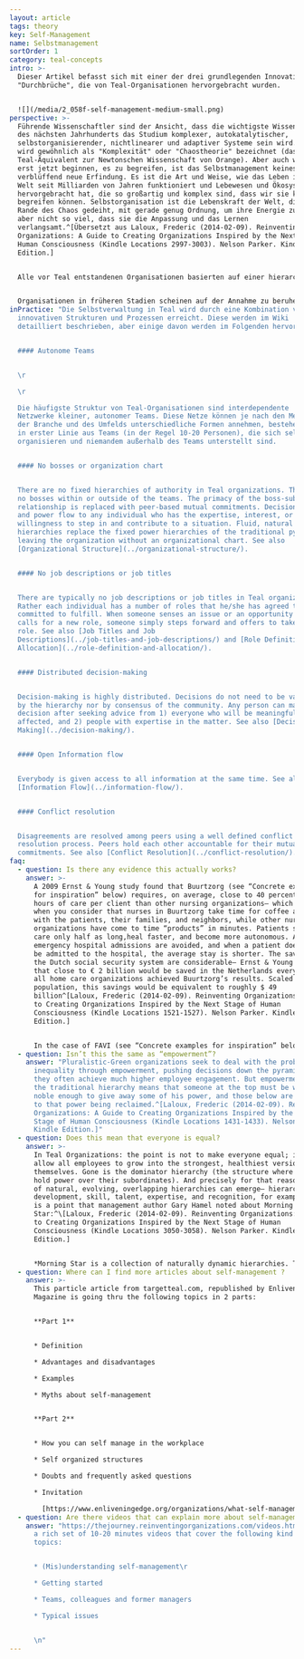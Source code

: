 ```yaml
---
layout: article
tags: theory
key: Self-Management
name: Selbstmanagement
sortOrder: 1
category: teal-concepts
intro: >-
  Dieser Artikel befasst sich mit einer der drei grundlegenden Innovationen oder
  "Durchbrüche", die von Teal-Organisationen hervorgebracht wurden.


  ![](/media/2_058f-self-management-medium-small.png)
perspective: >-
  Führende Wissenschaftler sind der Ansicht, dass die wichtigste Wissenschaft
  des nächsten Jahrhunderts das Studium komplexer, autokatalytischer,
  selbstorganisierender, nichtlinearer und adaptiver Systeme sein wird. Dies
  wird gewöhnlich als "Komplexität" oder "Chaostheorie" bezeichnet (das
  Teal-Äquivalent zur Newtonschen Wissenschaft von Orange). Aber auch wenn wir
  erst jetzt beginnen, es zu begreifen, ist das Selbstmanagement keineswegs eine
  verblüffend neue Erfindung. Es ist die Art und Weise, wie das Leben in der
  Welt seit Milliarden von Jahren funktioniert und Lebewesen und Ökosysteme
  hervorgebracht hat, die so großartig und komplex sind, dass wir sie kaum
  begreifen können. Selbstorganisation ist die Lebenskraft der Welt, die am
  Rande des Chaos gedeiht, mit gerade genug Ordnung, um ihre Energie zu bündeln,
  aber nicht so viel, dass sie die Anpassung und das Lernen
  verlangsamt.^[Übersetzt aus Laloux, Frederic (2014-02-09). Reinventing
  Organizations: A Guide to Creating Organizations Inspired by the Next Stage of
  Human Consciousness (Kindle Locations 2997-3003). Nelson Parker. Kindle
  Edition.]


  Alle vor Teal entstandenen Organisationen basierten auf einer hierarchischen Machtstruktur, in der bestimmte Personen Autorität über andere ausübten. Die Konzentration von Macht und Entscheidungsfindung an der Spitze, die die Kollegen in Mächtige und Ohnmächtige trennt, bringt Probleme mit sich, die Organisationen schon seit Menschengedenken plagen. Macht wird in Organisationen als ein knappes Gut angesehen, um das es sich zu kämpfen lohnt. Diese Situation bringt unweigerlich die Schattenseiten der menschlichen Natur zum Vorschein: persönlicher Ehrgeiz, Politik, Misstrauen, Angst und Gier. An der Basis von Organisationen ruft sie oft die Zwillingsbrüder der Machtlosigkeit hervor: Resignation und Verbitterung. Der weit verbreitete Mangel an Motivation, den wir in vielen Unternehmen beobachten, ist eine verheerende Nebenwirkung der ungleichen Machtverteilung. Für einige wenige glückliche Menschen ist die Arbeit ein Ort der freudigen Selbstverwirklichung, ein Ort der Kameradschaft mit Kolleginnen in Verfolgung eines sinnvollen Ziels. Für viel zu viele ist es einfach nur Plackerei, ein paar Stunden des Lebens, die sie jeden Tag im Austausch für einen Gehaltsscheck "vermieten". Die Geschichte der globalen Arbeitnehmerschaft ist eine traurige Geschichte von verschwendetem Talent und Energie.^[Übersetzt aus Laloux, Frederic (2014-02-09). Reinventing Organizations: A Guide to Creating Organizations Inspired by the Next Stage of Human Consciousness (Kindle Locations 1416-1423). Nelson Parker. Kindle Edition.] ^[In einer 2012 von Tower Watson, einem Personalberatungsunternehmen, durchgeführten Umfrage wurden 32.000 Beschäftigte in Unternehmen in 29 Ländern befragt, um das Engagement der Mitarbeiter zu messen (sowie die Schlüsselfaktoren, die zum Engagement beitragen, wie das Vertrauen in die Unternehmensleitung und das wahrgenommene Interesse der Unternehmensleitung am Wohlergehen der Mitarbeiter). Die übergreifende Schlussfolgerung: Nur etwa ein Drittel der Menschen ist bei ihrer Arbeit engagiert (35 Prozent). Viel mehr Menschen sind "distanziert" oder aktiv "unengagiert" (43 Prozent). Die restlichen 22 Prozent fühlen sich "nicht unterstützt".] ^[Eine ausführliche Diskussion darüber, was den modernen Arbeitnehmer motiviert, finden Sie unter Drive: The Surprising Truth About What Motivates Us by Daniel Pink, Riverhead Hardcover, 2009.]


  Organisationen in früheren Stadien scheinen auf der Annahme zu beruhen, dass man den Mitarbeitern nicht zutrauen kann, ohne Aufsicht im besten Interesse der Organisation zu handeln. Teal-Organisationen sind auf einem Fundament gegenseitigen Vertrauens aufgebaut. Arbeiter und Angestellte werden als vernünftige Menschen angesehen, die gute Arbeit leisten wollen und denen man vertrauen kann, dass sie das Richtige tun. Unter dieser Prämisse sind nur sehr wenige Regeln und Kontrollmechanismen erforderlich. Und die Mitarbeiter sind motiviert, außergewöhnliche Dinge zu leisten.
inPractice: "Die Selbstverwaltung in Teal wird durch eine Kombination von
  innovativen Strukturen und Prozessen erreicht. Diese werden im Wiki
  detailliert beschrieben, aber einige davon werden im Folgenden hervorgehoben:


  #### Autonome Teams


  \r

  \r

  Die häufigste Struktur von Teal-Organisationen sind interdependente
  Netzwerke kleiner, autonomer Teams. Diese Netze können je nach den Merkmalen
  der Branche und des Umfelds unterschiedliche Formen annehmen, bestehen jedoch
  in erster Linie aus Teams (in der Regel 10-20 Personen), die sich selbst
  organisieren und niemandem außerhalb des Teams unterstellt sind.


  #### No bosses or organization chart


  There are no fixed hierarchies of authority in Teal organizations. There are
  no bosses within or outside of the teams. The primacy of the boss-subordinate
  relationship is replaced with peer-based mutual commitments. Decision rights
  and power flow to any individual who has the expertise, interest, or
  willingness to step in and contribute to a situation. Fluid, natural
  hierarchies replace the fixed power hierarchies of the traditional pyramid -
  leaving the organization without an organizational chart. See also
  [Organizational Structure](../organizational-structure/).


  #### No job descriptions or job titles


  There are typically no job descriptions or job titles in Teal organizations.
  Rather each individual has a number of roles that he/she has agreed to and
  committed to fulfill. When someone senses an issue or an opportunity that
  calls for a new role, someone simply steps forward and offers to take on that
  role. See also [Job Titles and Job
  Descriptions](../job-titles-and-job-descriptions/) and [Role Definition and
  Allocation](../role-definition-and-allocation/).


  #### Distributed decision-making


  Decision-making is highly distributed. Decisions do not need to be validated
  by the hierarchy nor by consensus of the community. Any person can make any
  decision after seeking advice from 1) everyone who will be meaningfully
  affected, and 2) people with expertise in the matter. See also [Decision
  Making](../decision-making/).


  #### Open Information flow


  Everybody is given access to all information at the same time. See also
  [Information Flow](../information-flow/).


  #### Conflict resolution


  Disagreements are resolved among peers using a well defined conflict
  resolution process. Peers hold each other accountable for their mutual
  commitments. See also [Conflict Resolution](../conflict-resolution/)."
faq:
  - question: Is there any evidence this actually works?
    answer: >-
      A 2009 Ernst & Young study found that Buurtzorg (see “Concrete examples
      for inspiration” below) requires, on average, close to 40 percent fewer
      hours of care per client than other nursing organizations— which is ironic
      when you consider that nurses in Buurtzorg take time for coffee and talk
      with the patients, their families, and neighbors, while other nursing
      organizations have come to time “products” in minutes. Patients stay in
      care only half as long,heal faster, and become more autonomous. A third of
      emergency hospital admissions are avoided, and when a patient does need to
      be admitted to the hospital, the average stay is shorter. The savings for
      the Dutch social security system are considerable— Ernst & Young estimates
      that close to € 2 billion would be saved in the Netherlands every year if
      all home care organizations achieved Buurtzorg’s results. Scaled to the US
      population, this savings would be equivalent to roughly $ 49
      billion^[Laloux, Frederic (2014-02-09). Reinventing Organizations: A Guide
      to Creating Organizations Inspired by the Next Stage of Human
      Consciousness (Kindle Locations 1521-1527). Nelson Parker. Kindle
      Edition.]


      In the case of FAVI (see “Concrete examples for inspiration” below), a foundry based in France, all its competitors have moved to China to enjoy cheaper labor costs. And yet FAVI is not only the one producer left standing in Europe; it also commands a 50 percent market share for its gearbox forks. Its product quality is legendary, and its on-time delivery close to mythical: workers are proud of their record of not a single order delivered late in over 25 years. FAVI delivers high profit margins, year in and year out, despite Chinese competition, salaries well above average, and highly cyclical demand patterns.^[Laloux, Frederic (2014-02-09). Reinventing Organizations: A Guide to Creating Organizations Inspired by the Next Stage of Human Consciousness (Kindle Locations 1690-1694). Nelson Parker. Kindle Edition.]
  - question: Isn’t this the same as “empowerment”?
    answer: "Pluralistic-Green organizations seek to deal with the problem of power
      inequality through empowerment, pushing decisions down the pyramid, and
      they often achieve much higher employee engagement. But empowerment within
      the traditional hierarchy means that someone at the top must be wise or
      noble enough to give away some of his power, and those below are subject
      to that power being reclaimed.^[Laloux, Frederic (2014-02-09). Reinventing
      Organizations: A Guide to Creating Organizations Inspired by the Next
      Stage of Human Consciousness (Kindle Locations 1431-1433). Nelson Parker.
      Kindle Edition.]"
  - question: Does this mean that everyone is equal?
    answer: >-
      In Teal Organizations: the point is not to make everyone equal; it is to
      allow all employees to grow into the strongest, healthiest version of
      themselves. Gone is the dominator hierarchy (the structure where bosses
      hold power over their subordinates). And precisely for that reason, lots
      of natural, evolving, overlapping hierarchies can emerge— hierarchies of
      development, skill, talent, expertise, and recognition, for example. This
      is a point that management author Gary Hamel noted about Morning
      Star:^\[Laloux, Frederic (2014-02-09). Reinventing Organizations: A Guide
      to Creating Organizations Inspired by the Next Stage of Human
      Consciousness (Kindle Locations 3050-3058). Nelson Parker. Kindle
      Edition.]


      *Morning Star is a collection of naturally dynamic hierarchies. There isn’t one formal hierarchy; there are many informal ones. On any issue some colleagues will have a bigger say than others will, depending on their expertise and willingness to help. These are hierarchies of influence, not position, and they’re built from the bottom up. At Morning Star one accumulates authority by demonstrating expertise, helping peers, and adding value. Stop doing those things, and your influence wanes— as will your pay.*^\[Gary Hamel, “First, Let’s Fire All the Managers,” Harvard Business Review, December 2011, http:// hbr.org/ 2011/ 12/ first-lets-fire-all-the-managers, accessed April 11, 2012.]
  - question: Where can I find more articles about self-management ?
    answer: >-
      This particle article from targetteal.com, republished by Enlivening Edge
      Magazine is going thru the following topics in 2 parts:


      **Part 1**


      * Definition

      * Advantages and disadvantages

      * Examples

      * Myths about self-management


      **Part 2**


      * How you can self manage in the workplace

      * Self organized structures

      * Doubts and frequently asked questions

      * Invitation

        [https://www.enliveningedge.org/organizations/what-self-management-definition-advantages-examples-part-1/](<* https://www.enliveningedge.org/organizations/what-self-management-definition-advantages-examples-part-1/>)
  - question: Are there videos that can explain more about self-management?
    answer: "https://thejourney.reinventingorganizations.com/videos.html#4 contains
      a rich set of 10-20 minutes videos that cover the following kind of
      topics:


      * (Mis)understanding self-management\r

      * Getting started

      * Teams, colleagues and former managers

      * Typical issues


      \n"
---
```

